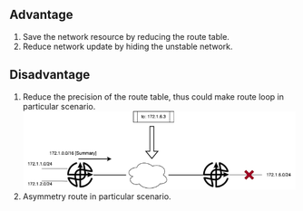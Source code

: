 ## Advantage
1. Save the network resource by reducing the route table.
2. Reduce network update by hiding the unstable network.
## Disadvantage
1. Reduce the precision of the route table, thus could make route loop in particular scenario.
![Aggregation 1](../image/aggregation1.png "Aggregation 1")
3. Asymmetry route in particular scenario.